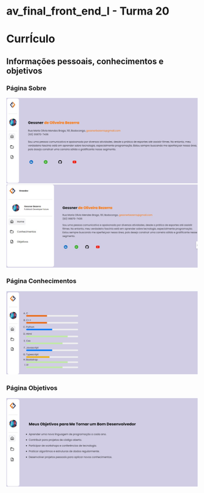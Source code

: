 # av_final_front_end_I - Turma 20

# CurrÍculo

## Informações pessoais, conhecimentos e objetivos

### Página Sobre

![Página Inicial](./assets/image/index.jpg) ![Nav Expandido](./assets/image/index_nav-expandido.jpg)

### Página Conhecimentos

![Conhecimentos](./assets/image/conhecimento.jpg)

### Página Objetivos

![Objetivos](./assets/image/objetivos.jpg)
